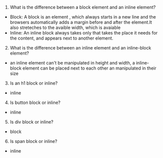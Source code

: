 1. What is the difference between a block element and an inline element?
- Block: A block is an element , which always starts in a new line and the browsers automatically adds a margin before and after the element.It also streteches to the avaible width, which is avaiable
- Inline: An inline block always takes only that takes the place it needs for the content, and appears next to another element.
2. What is the difference between an inline element and an inline-block element?
- an inline element can't be manipulated in height and width, a inline-block element can be placed next to each other an manipulated in their size
3. Is an h1 block or inline?
- inline
4. Is button block or inline?
- inline
5. Is div block or inline?
- block
6. Is span block or inline?
- inline

